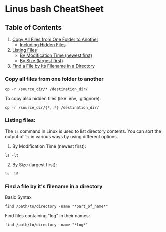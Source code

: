 # Linus bash CheatSheet

## Table of Contents
1. [Copy All Files from One Folder to Another](#copy-all-files-from-one-folder-to-another)
    - [Including Hidden Files](#including-hidden-files)
2. [Listing Files](#listing-files)
    - [By Modification Time (newest first)](#by-modification-time-newest-first)
    - [By Size (largest first)](#by-size-largest-first)
3. [Find a File by Its Filename in a Directory](#find-a-file-by-its-filename-in-a-directory)

### Copy all files from one folder to another 

```
cp -r /source_dir/* /destination_dir/
```

To copy also hidden files (like .env, .gitignore):

```
cp -r /source_dir/{*,.*} /destination_dir/
```

### Listing files:

The `ls` command in Linux is used to list directory contents. You can sort the output of `ls` in various ways by using different options.

1. By Modification Time (newest first):
```
ls -lt
```

2. By Size (largest first):
```
ls -lS
```

### Find a file by it's filename in a directory
Basic Syntax
```
find /path/to/directory -name "*part_of_name*"
```
Find files containing "log" in their names:
```
find /path/to/directory -name "*log*"
```

